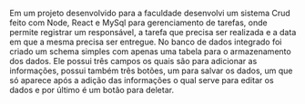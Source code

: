 Em um projeto desenvolvido para a faculdade desenvolvi um sistema Crud feito com Node, React e MySql para gerenciamento de tarefas, onde permite registrar um responsável, a tarefa que precisa ser realizada e a data em que a mesma precisa ser entregue.
No banco de dados integrado foi criado um schema simples com apenas uma tabela para o armazenamento dos dados.
Ele possui três campos os quais são para adicionar as informações, possui também três botões, um para salvar os dados, um que só aparece após a adição das informações o qual serve para editar os dados e por último é um botão para deletar.
